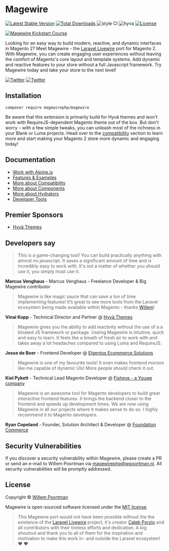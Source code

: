 # Magewire
[![Latest Stable Version](http://poser.pugx.org/magewirephp/magewire/v)](https://packagist.org/packages/magewirephp/magewire)
[![Total Downloads](http://poser.pugx.org/magewirephp/magewire/downloads)](https://packagist.org/packages/magewirephp/magewire)
![style CI](https://github.styleci.io/repos/414967404/shield?style=flat&branch=main)
![hyva](https://img.shields.io/badge/Hyva_Themes-Compatible-1abc9c)
[![License](http://poser.pugx.org/magewirephp/magewire/license)](https://packagist.org/packages/magewirephp/magewire)

<a align="center" href="https://wpoortman.lemonsqueezy.com/" target="_blank">
    <img src="https://user-images.githubusercontent.com/5383956/225342789-ecdbf00d-e2f1-4154-b2fc-700b6a577d91.jpeg" alt="Magewire Kickstart Course"/>
</a>

Looking for an easy way to build modern, reactive, and dynamic interfaces in Magento 2? Meet Magewire - the
[Laravel Livewire](https://laravel-livewire.com/) port for Magento 2. With Magewire, you can create engaging user
experiences without leaving the comfort of Magento's core layout and template systems. Add dynamic and reactive
features to your store without a full Javascript framework. Try Magewire today and take your store to the next level!

[![Twitter](https://img.shields.io/twitter/url/https/twitter.com/magewirephp.svg?style=social&label=Follow:%20%40magewirephp)](https://twitter.com/magewirephp)
[![Twitter](https://img.shields.io/twitter/url/https/twitter.com/wpoortman.svg?style=social&label=Author:%20%40wpoortman)](https://twitter.com/wpoortman)

## Installation
```
composer require magewirephp/magewire
```

Be aware that this extension is primarily build for Hyvä themes and won't work with RequireJS-dependent Magento theme
out of the box. But don't worry – with a few simple tweaks, you can unleash most of the richness in your Blank or Luma
projects. Head over to the [compatibility](./docs/Compatibility.md) section to learn more and start making your
Magento 2 store more dynamic and engaging today!

## Documentation
- [Work with Alpine.js](./docs/Alpine.md)
- [Features & Examples](./docs/Features.md)
- [More about Compatibility](./docs/Compatibility.md)
- [More about Components](./docs/Component.md)
- [More about Hydrators](./docs/Hydrators.md)
- [Developer Tools](./docs/Tools.md)

## Premier Sponsors
- [Hyvä Themes](https://hyva.io/)

## Developers say
> This is a game-changing tool! You can build practically anything with almost no javascript. It saves a significant
> amount of time and is incredibly easy to work with. It's not a matter of whether you should use it, you simply must
> use it.

**Marcus Venghaus** - Marcus Venghaus - Freelance Developer & Big Magewire contributor

> Magewire is like magic sauce that can save a ton of time implementing features!
> It’s great to see more tools from the Laravel ecosystem being made available within Magento - thanks [Willem](https://github.com/wpoortman/)!

**Vinai Kopp** - Technical Director and Partner @ [Hyvä Themes](https://hyva.io/)

> Magewire gives you the ability to add reactivity without the use of a a bloated JS framework or package. Useing
> Magewire is intuitive, quick and easy to learn. It feels like a breath of fresh air to work with and takes away a lot
> headaches compared to using Luma and RequireJS.

**Jesse de Boer** - Frontend Developer @ [Elgentos Ecommerce Solutions](https://elgentos.nl)

> Magewire is one of my favourite tools! It even makes frontend morons like me capable of dynamic UIs! More people
> should check it out.

**Kiel Pykett** - Technical Lead Magento Developer @ [Fisheye - a Youwe company](https://fisheye.co.uk/)

> Magewire is an awesome tool for Magento developers to build great interactive frontend features. It brings the
> backend closer to the frontend and speeds up development times. We are now using Magewire in all our projects where
> it makes sense to do so. I highly recommend it to Magento developers.

**Ryan Copeland** - Founder, Solution Architect & Developer @ [Foundation Commerce](https://foundationcommerce.co.uk/)

## Security Vulnerabilities
If you discover a security vulnerability within Magewire, please create a PR or send an e-mail to Willem Poortman via
[magewirephp@wpoortman.nl](mailto:magewirephp@wpoortman.nl). All security vulnerabilities will be promptly addressed.

## License
Copyright © [Willem Poortman](https://github.com/wpoortman)

Magewire is open-sourced software licensed under the [MIT license](LICENSE.md).

> This Magewire port would not have been
possible without the the existence of the [Laravel Livewire](https://laravel-livewire.com/) project, it's creator [Caleb Porzio](https://github.com/calebporzio) and all contributors
with their tireless efforts and dedication. A big shoutout and thank you to all of them for the inspiration and
motivation to make this work in- and outside the Laravel ecosystem! :heart: :heart:
